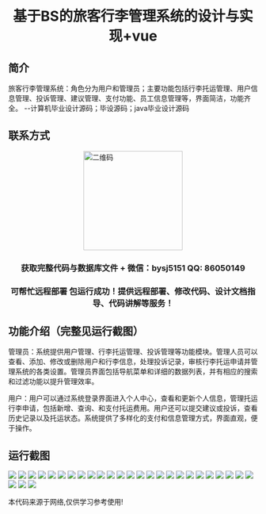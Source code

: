 <p><h1 align="center">基于BS的旅客行李管理系统的设计与实现+vue</h1></p>

## 简介
旅客行李管理系统：角色分为用户和管理员；主要功能包括行李托运管理、用户信息管理、投诉管理、建议管理、支付功能、员工信息管理等，界面简洁，功能齐全。    --计算机毕业设计源码；毕设源码；java毕业设计源码


## 联系方式
<img src="https://bs-1329754181.cos.ap-shanghai.myqcloud.com/wx.jpg" alt="二维码" style="display: block; margin: 0 auto;" width="200px">
<p><h3 align="center">获取完整代码与数据库文件 + 微信：bysj5151 QQ: 86050149</h3></p>
<p><h3 align="center">可帮忙远程部署 包运行成功！提供远程部署、修改代码、设计文档指导、代码讲解等服务！</h3></p>

## 功能介绍（完整见运行截图）
管理员：系统提供用户管理、行李托运管理、投诉管理等功能模块。管理人员可以查看、添加、修改或删除用户和行李信息，处理投诉记录，审核行李托运申请并管理系统的各类设置。管理员界面包括导航菜单和详细的数据列表，并有相应的搜索和过滤功能以提升管理效率。

用户：用户可以通过系统登录界面进入个人中心，查看和更新个人信息，管理托运行李申请，包括新增、查询、和支付托运费用。用户还可以提交建议或投诉，查看历史记录以及托运状态。系统提供了多样化的支付和信息管理方式，界面直观，便于操作。


## 运行截图
![](https://bs-1329754181.cos.ap-shanghai.myqcloud.com/ssm/BasedOnBSPassengerLuggageManagementSystem/img/001.jpg)
![](https://bs-1329754181.cos.ap-shanghai.myqcloud.com/ssm/BasedOnBSPassengerLuggageManagementSystem/img/002.jpg)
![](https://bs-1329754181.cos.ap-shanghai.myqcloud.com/ssm/BasedOnBSPassengerLuggageManagementSystem/img/003.jpg)
![](https://bs-1329754181.cos.ap-shanghai.myqcloud.com/ssm/BasedOnBSPassengerLuggageManagementSystem/img/004.jpg)
![](https://bs-1329754181.cos.ap-shanghai.myqcloud.com/ssm/BasedOnBSPassengerLuggageManagementSystem/img/005.jpg)
![](https://bs-1329754181.cos.ap-shanghai.myqcloud.com/ssm/BasedOnBSPassengerLuggageManagementSystem/img/006.jpg)
![](https://bs-1329754181.cos.ap-shanghai.myqcloud.com/ssm/BasedOnBSPassengerLuggageManagementSystem/img/007.jpg)
![](https://bs-1329754181.cos.ap-shanghai.myqcloud.com/ssm/BasedOnBSPassengerLuggageManagementSystem/img/008.jpg)
![](https://bs-1329754181.cos.ap-shanghai.myqcloud.com/ssm/BasedOnBSPassengerLuggageManagementSystem/img/009.jpg)
![](https://bs-1329754181.cos.ap-shanghai.myqcloud.com/ssm/BasedOnBSPassengerLuggageManagementSystem/img/010.jpg)
![](https://bs-1329754181.cos.ap-shanghai.myqcloud.com/ssm/BasedOnBSPassengerLuggageManagementSystem/img/011.jpg)
![](https://bs-1329754181.cos.ap-shanghai.myqcloud.com/ssm/BasedOnBSPassengerLuggageManagementSystem/img/012.jpg)
![](https://bs-1329754181.cos.ap-shanghai.myqcloud.com/ssm/BasedOnBSPassengerLuggageManagementSystem/img/013.jpg)
![](https://bs-1329754181.cos.ap-shanghai.myqcloud.com/ssm/BasedOnBSPassengerLuggageManagementSystem/img/014.jpg)
![](https://bs-1329754181.cos.ap-shanghai.myqcloud.com/ssm/BasedOnBSPassengerLuggageManagementSystem/img/015.jpg)
![](https://bs-1329754181.cos.ap-shanghai.myqcloud.com/ssm/BasedOnBSPassengerLuggageManagementSystem/img/016.jpg)
![](https://bs-1329754181.cos.ap-shanghai.myqcloud.com/ssm/BasedOnBSPassengerLuggageManagementSystem/img/017.jpg)
![](https://bs-1329754181.cos.ap-shanghai.myqcloud.com/ssm/BasedOnBSPassengerLuggageManagementSystem/img/018.jpg)
![](https://bs-1329754181.cos.ap-shanghai.myqcloud.com/ssm/BasedOnBSPassengerLuggageManagementSystem/img/019.jpg)
![](https://bs-1329754181.cos.ap-shanghai.myqcloud.com/ssm/BasedOnBSPassengerLuggageManagementSystem/img/020.jpg)
![](https://bs-1329754181.cos.ap-shanghai.myqcloud.com/ssm/BasedOnBSPassengerLuggageManagementSystem/img/021.jpg)
![](https://bs-1329754181.cos.ap-shanghai.myqcloud.com/ssm/BasedOnBSPassengerLuggageManagementSystem/img/022.jpg)
![](https://bs-1329754181.cos.ap-shanghai.myqcloud.com/ssm/BasedOnBSPassengerLuggageManagementSystem/img/023.jpg)
![](https://bs-1329754181.cos.ap-shanghai.myqcloud.com/ssm/BasedOnBSPassengerLuggageManagementSystem/img/024.jpg)
![](https://bs-1329754181.cos.ap-shanghai.myqcloud.com/ssm/BasedOnBSPassengerLuggageManagementSystem/img/025.jpg)
![](https://bs-1329754181.cos.ap-shanghai.myqcloud.com/ssm/BasedOnBSPassengerLuggageManagementSystem/img/026.jpg)
![](https://bs-1329754181.cos.ap-shanghai.myqcloud.com/ssm/BasedOnBSPassengerLuggageManagementSystem/img/027.jpg)
![](https://bs-1329754181.cos.ap-shanghai.myqcloud.com/ssm/BasedOnBSPassengerLuggageManagementSystem/img/028.jpg)

<p>本代码来源于网络,仅供学习参考使用!</p>
